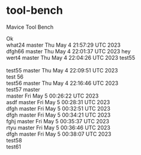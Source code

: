 # tool-bench
Mavice Tool Bench

Ok
<br> what24 master 
Thu May  4 21:57:29 UTC 2023
<br> dfgh66 master 
Thu May  4 22:01:37 UTC 2023
hey<br> wert4 master 
Thu May  4 22:04:26 UTC 2023
test55 <br>
<br> test55 master 
Thu May  4 22:09:51 UTC 2023
<br> test 56
<br> test56 master 
Thu May  4 22:16:46 UTC 2023
<br> test57 master 
<br>  master 
Fri May  5 00:26:22 UTC 2023
<br> asdf master 
Fri May  5 00:28:31 UTC 2023
<br> dfgh master 
Fri May  5 00:32:51 UTC 2023
<br> dfgh master 
Fri May  5 00:34:21 UTC 2023
<br> fghj master 
Fri May  5 00:35:37 UTC 2023
<br> rtyu master 
Fri May  5 00:36:46 UTC 2023
<br> dfgh master 
Fri May  5 00:38:07 UTC 2023
<br> test58
<br> test61

